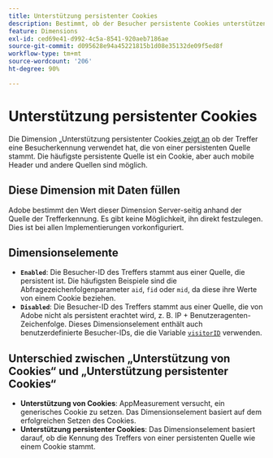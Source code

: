 ```yaml
---
title: Unterstützung persistenter Cookies
description: Bestimmt, ob der Besucher persistente Cookies unterstützen kann.
feature: Dimensions
exl-id: ced69e41-d992-4c5a-8541-920aeb7186ae
source-git-commit: d095628e94a45221815b1d08e35132de09f5ed8f
workflow-type: tm+mt
source-wordcount: '206'
ht-degree: 90%

---
```


# Unterstützung persistenter Cookies

Die Dimension „Unterstützung persistenter Cookies[&#x200B; zeigt an](overview.md) ob der Treffer eine Besucherkennung verwendet hat, die von einer persistenten Quelle stammt. Die häufigste persistente Quelle ist ein Cookie, aber auch mobile Header und andere Quellen sind möglich.

## Diese Dimension mit Daten füllen

Adobe bestimmt den Wert dieser Dimension Server-seitig anhand der Quelle der Trefferkennung. Es gibt keine Möglichkeit, ihn direkt festzulegen. Dies ist bei allen Implementierungen vorkonfiguriert.

## Dimensionselemente

* **`Enabled`**: Die Besucher-ID des Treffers stammt aus einer Quelle, die persistent ist. Die häufigsten Beispiele sind die Abfragezeichenfolgenparameter `aid`, `fid` oder `mid`, da diese ihre Werte von einem Cookie beziehen.
* **`Disabled`**: Die Besucher-ID des Treffers stammt aus einer Quelle, die von Adobe nicht als persistent erachtet wird, z. B. IP + Benutzeragenten-Zeichenfolge. Dieses Dimensionselement enthält auch benutzerdefinierte Besucher-IDs, die die Variable [`visitorID`](/help/implement/vars/config-vars/visitorid.md) verwenden.

## Unterschied zwischen „Unterstützung von Cookies“ und „Unterstützung persistenter Cookies“

* **Unterstützung von Cookies**: AppMeasurement versucht, ein generisches Cookie zu setzen. Das Dimensionselement basiert auf dem erfolgreichen Setzen des Cookies.
* **Unterstützung persistenter Cookies**: Das Dimensionselement basiert darauf, ob die Kennung des Treffers von einer persistenten Quelle wie einem Cookie stammt.
